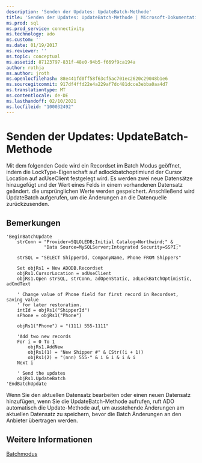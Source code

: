 ```yaml
---
description: 'Senden der Updates: UpdateBatch-Methode'
title: 'Senden der Updates: UpdateBatch-Methode | Microsoft-Dokumentation'
ms.prod: sql
ms.prod_service: connectivity
ms.technology: ado
ms.custom: ''
ms.date: 01/19/2017
ms.reviewer: ''
ms.topic: conceptual
ms.assetid: 87123797-831f-48e0-94b5-f669f9ca194a
author: rothja
ms.author: jroth
ms.openlocfilehash: 88e441fd0ff58f63cf5ac701ec2620c29048b1e6
ms.sourcegitcommit: 917df4ffd22e4a229af7dc481dcce3ebba0aa4d7
ms.translationtype: MT
ms.contentlocale: de-DE
ms.lasthandoff: 02/10/2021
ms.locfileid: "100032492"
---
```

# <a name="sending-the-updates-updatebatch-method"></a>Senden der Updates: UpdateBatch-Methode
Mit dem folgenden Code wird ein Recordset im Batch Modus geöffnet, indem die LockType-Eigenschaft auf adlockbatchoptimiund der Cursor Location auf adUseClient festgelegt wird. Es werden zwei neue Datensätze hinzugefügt und der Wert eines Felds in einem vorhandenen Datensatz geändert. die ursprünglichen Werte werden gespeichert. Anschließend wird UpdateBatch aufgerufen, um die Änderungen an die Datenquelle zurückzusenden.  
  
## <a name="remarks"></a>Bemerkungen  
  
```  
'BeginBatchUpdate  
    strConn = "Provider=SQLOLEDB;Initial Catalog=Northwind;" & _  
              "Data Source=MySQLServer;Integrated Security=SSPI;"  
  
    strSQL = "SELECT ShipperId, CompanyName, Phone FROM Shippers"  
  
    Set objRs1 = New ADODB.Recordset  
    objRs1.CursorLocation = adUseClient  
    objRs1.Open strSQL, strConn, adOpenStatic, adLockBatchOptimistic, adCmdText  
  
    ' Change value of Phone field for first record in Recordset, saving value  
    ' for later restoration.  
    intId = objRs1("ShipperId")  
    sPhone = objRs1("Phone")  
  
    objRs1("Phone") = "(111) 555-1111"  
  
    'Add two new records  
    For i = 0 To 1  
        objRs1.AddNew  
        objRs1(1) = "New Shipper #" & CStr((i + 1))  
        objRs1(2) = "(nnn) 555-" & i & i & i & i  
    Next i  
  
    ' Send the updates  
    objRs1.UpdateBatch  
'EndBatchUpdate  
```  
  
 Wenn Sie den aktuellen Datensatz bearbeiten oder einen neuen Datensatz hinzufügen, wenn Sie die UpdateBatch-Methode aufrufen, ruft ADO automatisch die Update-Methode auf, um ausstehende Änderungen am aktuellen Datensatz zu speichern, bevor die Batch Änderungen an den Anbieter übertragen werden.  
  
## <a name="see-also"></a>Weitere Informationen  
 [Batchmodus](../../../ado/guide/data/batch-mode.md)
